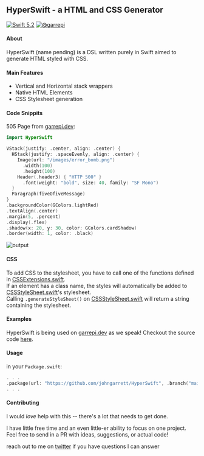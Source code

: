 ## HyperSwift - a HTML and CSS Generator
[![Swift 5.2](https://img.shields.io/badge/swift-5.2-ED523F.svg?style=flat)](https://swift.org/download/)
[![@garrepi](https://img.shields.io/badge/contact-@garrepi-73c5ff.svg?style=flat)](https://twitter.com/garrepi)

#### About
HyperSwift (name pending) is a DSL written purely in Swift aimed to generate HTML styled with CSS.
#### Main Features
- Vertical and Horizontal stack wrappers
- Native HTML Elements
- CSS Stylesheet generation
#### Code Snippits
505 Page from [garrepi.dev](https://www.garrepi.dev):
```swift
import HyperSwift

VStack(justify: .center, align: .center) {
  HStack(justify: .spaceEvenly, align: .center) {
    Image(url: "/images/error_bomb.png")
      .width(100)
      .height(100)
    Header(.header3) { "HTTP 500" }
      .font(weight: "bold", size: 40, family: "SF Mono")
  }          
  Paragraph(fiveOfiveMessage)
}
.backgroundColor(GColors.lightRed)
.textAlign(.center)
.margin(5, .percent)
.display(.flex)
.shadow(x: 20, y: 30, color: GColors.cardShadow)
.border(width: 1, color: .black)
```
![output](https://media.discordapp.net/attachments/732426870100066455/733822598504513566/unknown.png)

#### CSS

To add CSS to the stylesheet, you have to call one of the functions defined in [CSSExtensions.swift](/Sources/HyperSwift/API/CSS/CSSExtensions.swift).  
If an element has a class name, the styles will automatically be added to [CSSStyleSheet.swift](/Sources/HyperSwift/API/CSS/CSSStyleSheet.swift)'s stylesheet.  
Calling `.generateStyleSheet()` on [CSSStyleSheet.swift](/Sources/HyperSwift/API/CSS/CSSStyleSheet.swift) will return a string containing the stylesheet.

#### Examples

HyperSwift is being used on [garrepi.dev](https://www.garrepi.dev) as we speak! Checkout the source code [here](https://github.com/johngarrett/garrepi.dev/). 

#### Usage

in your `Package.swift`: 
```swift
. . .
.package(url: "https://github.com/johngarrett/HyperSwift", .branch("main")),
. . .
```

#### Contributing

I would _love_ help with this -- there's a lot that needs to get done. 

I have little free time and an even little-er ability to focus on one project. Feel free to send in a PR with ideas, suggestions, or actual code!

reach out to me on [twitter](https://twitter.com/garrepi) if you have questions I can answer
